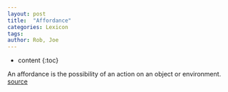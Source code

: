 ```yaml
---
layout: post
title:  "Affordance"
categories: Lexicon
tags:  
author: Rob, Joe
---
```


* content
{:toc}

An affordance is the possibility of an action on an object or environment. [source](https://en.wikipedia.org/wiki/Affordance)
